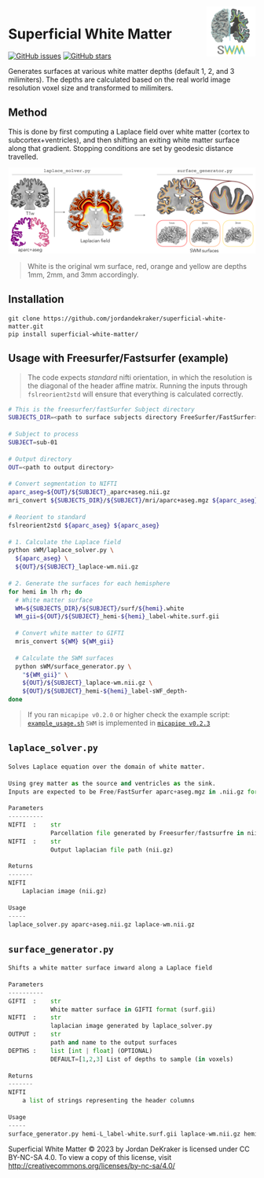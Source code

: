
<img src="figures/swm_logo.png" width=20% height=20% align=right>

    
# Superficial White Matter
[![GitHub issues](https://img.shields.io/github/issues/jordandekraker/superficial-white-matter)](https://github.com/jordandekraker/superficial-white-matter/issues)
[![GitHub stars](https://img.shields.io/github/stars/jordandekraker/superficial-white-matter.svg?style=flat&label=⭐%EF%B8%8F%20stars&color=brightgreen)](https://github.com/jordandekraker/superficial-white-matter/stargazers)

Generates surfaces at various white matter depths (default 1, 2, and 3 milimiters).
The depths are calculated based on the real world image resolution voxel size and transformed to milimiters.

## Method
This is done by first computing a Laplace field over white matter (cortex to subcortex+ventricles), and then shifting an exiting white matter surface along that gradient.
Stopping conditions are set by geodesic distance travelled.

![swm method](figures/swm_methods.png)

> White is the original wm surface, red, orange and yellow are depths 1mm, 2mm, and 3mm accordingly.

## Installation
```
git clone https://github.com/jordandekraker/superficial-white-matter.git
pip install superficial-white-matter/
```

## Usage with Freesurfer/Fastsurfer (example)

> The code expects *standard* nifti orientation, in which the resolution is the diagonal of the header affine matrix. Running the inputs through `fslreorient2std` will ensure that everything is calculated correctly.

```bash
# This is the freesurfer/fastSurfer Subject directory
SUBJECTS_DIR=<path to surface subjects directory FreeSurfer/FastSurfer>

# Subject to process
SUBJECT=sub-01

# Output directory
OUT=<path to output directory>

# Convert segmentation to NIFTI
aparc_aseg=${OUT}/${SUBJECT}_aparc+aseg.nii.gz
mri_convert ${SUBJECTS_DIR}/${SUBJECT}/mri/aparc+aseg.mgz ${aparc_aseg}

# Reorient to standard
fslreorient2std ${aparc_aseg} ${aparc_aseg}

# 1. Calculate the Laplace field
python sWM/laplace_solver.py \
  ${aparc_aseg} \
  ${OUT}/${SUBJECT}_laplace-wm.nii.gz

# 2. Generate the surfaces for each hemisphere
for hemi in lh rh; do
  # White matter surface
  WM=${SUBJECTS_DIR}/${SUBJECT}/surf/${hemi}.white
  WM_gii=${OUT}/${SUBJECT}_hemi-${hemi}_label-white.surf.gii

  # Convert white matter to GIFTI
  mris_convert ${WM} ${WM_gii}

  # Calculate the SWM surfaces
  python sWM/surface_generator.py \
    "${WM_gii}" \
    ${OUT}/${SUBJECT}_laplace-wm.nii.gz \
    ${OUT}/${SUBJECT}_hemi-${hemi}_label-sWF_depth-
done

```

> If you ran `micapipe v0.2.0` or higher check the example script:  [`example_usage.sh`](./example_usage.sh)
> `SWM` is implemented in [`micapipe v0.2.3`](https://github.com/MICA-MNI/micapipe/releases/tag/v0.2.3)

## `laplace_solver.py`
```python
Solves Laplace equation over the domain of white matter.

Using grey matter as the source and ventricles as the sink.
Inputs are expected to be Free/FastSurfer aparc+aseg.mgz in .nii.gz format

Parameters
----------
NIFTI  :    str
            Parcellation file generated by Freesurfer/fastsurfre in nii.gz format (from mri/aparc+aseg.mgz).
NIFTI  :    str
            Output laplacian file path (nii.gz)

Returns
-------
NIFTI
    Laplacian image (nii.gz)

Usage
-----
laplace_solver.py aparc+aseg.nii.gz laplace-wm.nii.gz
```

## `surface_generator.py`
```python
Shifts a white matter surface inward along a Laplace field

Parameters
----------
GIFTI  :    str
            White matter surface in GIFTI format (surf.gii)
NIFTI  :    str
            laplacian image generated by laplace_solver.py
OUTPUT :    str
            path and name to the output surfaces
DEPTHS :    list [int | float] (OPTIONAL)
            DEFAULT=[1,2,3] List of depths to sample (in voxels)

Returns
-------
NIFTI
    a list of strings representing the header columns

Usage
-----
surface_generator.py hemi-L_label-white.surf.gii laplace-wm.nii.gz hemi-L_label-sWF_depth- 1,2,3
```

Superficial White Matter © 2023 by Jordan DeKraker is licensed under CC BY-NC-SA 4.0. To view a copy of this license, visit http://creativecommons.org/licenses/by-nc-sa/4.0/
